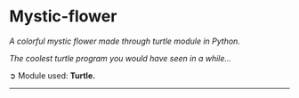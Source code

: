 # Mystic-flower

*A colorful mystic flower made through turtle module in Python.*

*The coolest turtle program you would have seen in a while...*

➲ Module used: **Turtle.**

-------------------------------------------
